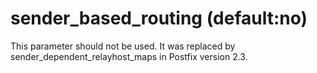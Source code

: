 # sender_based_routing (default:no) 


This parameter should not be used. It was replaced by sender_dependent_relayhost_maps
in Postfix version 2.3.




